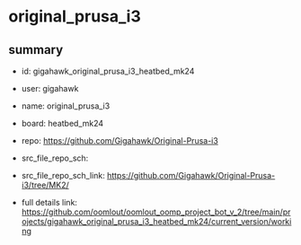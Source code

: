 # original_prusa_i3
 
## summary 
* id: gigahawk_original_prusa_i3_heatbed_mk24
* user: gigahawk
* name: original_prusa_i3
* board: heatbed_mk24
* repo: https://github.com/Gigahawk/Original-Prusa-i3



* src_file_repo_sch: 
* src_file_repo_sch_link: https://github.com/Gigahawk/Original-Prusa-i3/tree/MK2/
* full details link: https://github.com/oomlout/oomlout_oomp_project_bot_v_2/tree/main/projects/gigahawk_original_prusa_i3_heatbed_mk24/current_version/working  







